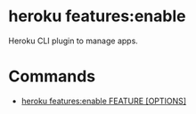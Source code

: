 heroku features:enable
======================

Heroku CLI plugin to manage apps.
# Commands

* [heroku features:enable FEATURE [OPTIONS]](#featuresenable)
